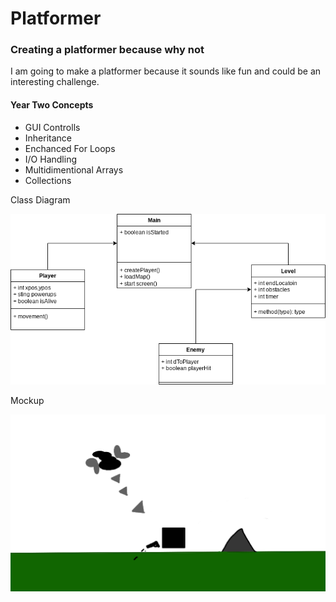 # Platformer

### Creating a platformer because why not
I am going to make a platformer because it sounds like fun and could be an interesting challenge.

#### Year Two Concepts

+ GUI Controlls
+ Inheritance
+ Enchanced For Loops
+ I/O Handling
+ Multidimentional Arrays
+ Collections

Class Diagram

![ClassDiagram](https://github.com/CormacStone/Platformer/blob/main/images/ClassDiagram.drawio.png)

Mockup

![Mockup](https://github.com/CormacStone/Platformer/blob/main/images/mockup.png)
